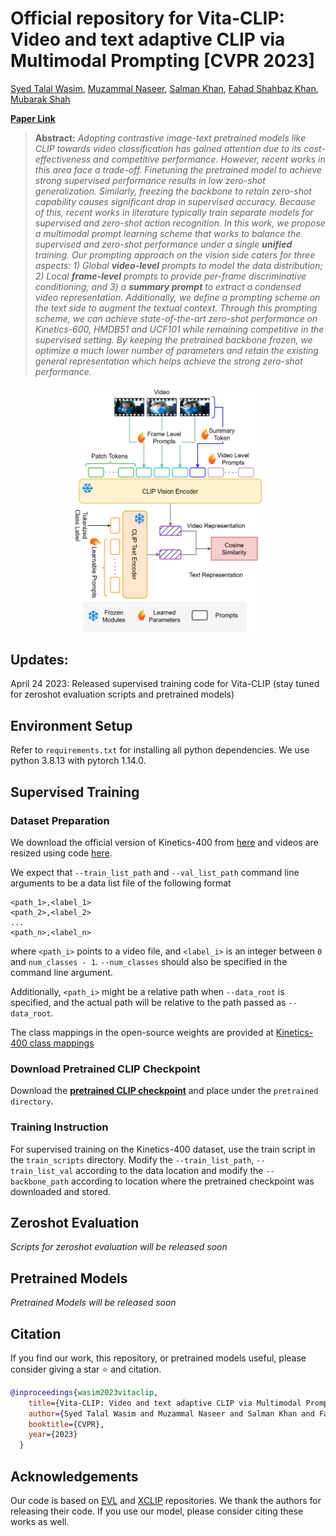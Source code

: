 # Official repository for Vita-CLIP: Video and text adaptive CLIP via Multimodal Prompting [CVPR 2023]

[Syed Talal Wasim](https://talalwasim.github.io),
[Muzammal Naseer](https://muzammal-naseer.netlify.app/),
[Salman Khan](https://salman-h-khan.github.io),
[Fahad Shahbaz Khan](https://sites.google.com/view/fahadkhans/home),
[Mubarak Shah](https://www.crcv.ucf.edu/person/mubarak-shah/)

**[Paper Link](https://arxiv.org/abs/2304.03307)** 


> **Abstract:**
>*Adopting contrastive image-text pretrained models like CLIP towards video classification has gained attention due to its cost-effectiveness and competitive performance. However, recent works in this area face a trade-off. Finetuning the pretrained model to achieve strong supervised performance results in low zero-shot generalization. Similarly, freezing the backbone to retain zero-shot capability causes significant drop in supervised accuracy. Because of this, recent works in literature typically train separate models for supervised and zero-shot action recognition.
In this work, we propose a multimodal prompt learning scheme that works to balance the supervised and zero-shot performance under a single **unified** training. Our prompting approach on the vision side caters for three aspects: 1) Global **video-level** prompts to model the data distribution; 2) Local **frame-level** prompts to provide per-frame discriminative conditioning; and 3) a **summary prompt** to extract a condensed video representation. Additionally, we define a prompting scheme on the text side to augment the textual context.
Through this prompting scheme, we can achieve state-of-the-art zero-shot performance on Kinetics-600, HMDB51 and UCF101 while remaining competitive in the supervised setting. By keeping the pretrained backbone frozen, we optimize a much lower number of parameters and retain the existing general representation which helps achieve the strong zero-shot performance.*


<p align="center">
  <img alt="intro_image" src="figs/intro.png" width="300"/>
</p>


## Updates:

April 24 2023: Released supervised training code for Vita-CLIP (stay tuned for zeroshot evaluation scripts and pretrained models)


## Environment Setup
Refer to `requirements.txt` for installing all python dependencies. We use python 3.8.13 with pytorch 1.14.0. 


## Supervised Training

### Dataset Preparation

We download the official version of Kinetics-400 from [here](https://github.com/cvdfoundation/kinetics-dataset) and videos are resized using code [here](https://github.com/open-mmlab/mmaction2/tree/master/tools/data/kinetics).

We expect that `--train_list_path` and `--val_list_path` command line arguments to be a data list file of the following format
```
<path_1>,<label_1>
<path_2>,<label_2>
...
<path_n>,<label_n>
```
where `<path_i>` points to a video file, and `<label_i>` is an integer between `0` and `num_classes - 1`.
`--num_classes` should also be specified in the command line argument.

Additionally, `<path_i>` might be a relative path when `--data_root` is specified, and the actual path will be
relative to the path passed as `--data_root`.

The class mappings in the open-source weights are provided at [Kinetics-400 class mappings](data/k400_class_mappings.json)

### Download Pretrained CLIP Checkpoint

Download the **[pretrained CLIP checkpoint](https://drive.google.com/file/d/17xSat9ZqL8p3RjpfTdqjxrBfcwZgZ2OE/view?usp=sharing)**  and place under the `pretrained directory`.

### Training Instruction

For supervised training on the Kinetics-400 dataset, use the train script in the `train_scripts` directory. Modify the `--train_list_path`, `--train_list_val` according to the data location and modify the `--backbone_path` according to location where the pretrained checkpoint was downloaded and stored.

## Zeroshot Evaluation

*Scripts for zeroshot evaluation will be released soon*

## Pretrained Models

*Pretrained Models will be released soon*


## Citation
If you find our work, this repository, or pretrained models useful, please consider giving a star :star: and citation.
```bibtex
@inproceedings{wasim2023vitaclip,
    title={Vita-CLIP: Video and text adaptive CLIP via Multimodal Prompting}, 
    author={Syed Talal Wasim and Muzammal Naseer and Salman Khan and Fahad Shahbaz Khan and Mubarak Shah},
    booktitle={CVPR},
    year={2023}
  }
```


## Acknowledgements
Our code is based on [EVL](https://github.com/OpenGVLab/efficient-video-recognition) and [XCLIP](https://github.com/microsoft/VideoX/tree/master/X-CLIP) repositories. We thank the authors for releasing their code. If you use our model, please consider citing these works as well.